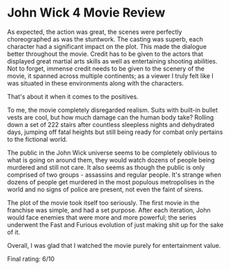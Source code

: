 
# John Wick 4 Movie Review 

As expected, the action was great, the scenes were perfectly choreographed as was the stuntwork. The casting was superb, each character had a significant impact on the plot. This made the dialogue better throughout the movie. Credit has to be given to the actors that displayed great martial arts skills as well as entertaining shooting abilities. Not to forget, immense credit needs to be given to the scenery of the movie, it spanned across multiple continents; as a viewer I truly felt like I was situated in these environments along with the characters.  

That's about it when it comes to the positives. 

To me, the movie completely disregarded realism. Suits with built-in bullet vests are cool, but how much damage can the human body take? Rolling down a set of 222 stairs after countless sleepless nights and dehydrated days, jumping off fatal heights but still being ready for combat only pertains to the fictional world. 

The public in the John Wick universe seems to be completely oblivious to what is going on around them, they would watch dozens of people being murdered and still not care. It also seems as though the public is only comprised of two groups - assassins and regular people. It's strange when dozens of people get murdered in the most populous metropolises in the world and no signs of police are present, not even the faint of sirens.

The plot of the movie took itself too seriously. The first movie in the franchise was simple, and had a set purpose. After each iteration, John would face enemies that were more and more powerful; the series underwent the Fast and Furious evolution of just making shit up for the sake of it. 

Overall, I was glad that I watched the movie purely for entertainment value. 

Final rating: 6/10